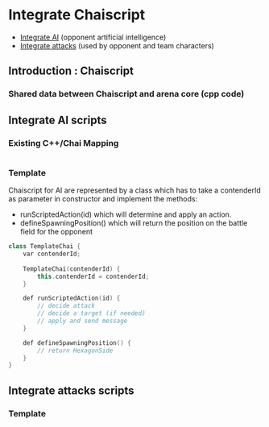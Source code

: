 # Integrate Chaiscript

* [Integrate AI](#integrate-ai-scripts) (opponent artificial intelligence)
* [Integrate attacks](#integrate-attacks-scripts) (used by opponent and team characters)

## Introduction : Chaiscript

### Shared data between Chaiscript and arena core (cpp code)

## Integrate AI scripts

### Existing C++/Chai Mapping

```cpp
```

### Template

Chaiscript for AI are represented by a class which has to take a contenderId as parameter in constructor and implement the methods:
 * runScriptedAction(id) which will determine and apply an action.
 * defineSpawningPosition() which will return the position on the battle field for the opponent
 
```cpp
class TemplateChai {
    var contenderId;
    
    TemplateChai(contenderId) {
        this.contenderId = contenderId;
    }    

    def runScriptedAction(id) {
        // decide attack
        // decide a target (if needed)
        // apply and send message
    }

    def defineSpawningPosition() {
        // return HexagonSide
    }
}
```

## Integrate attacks scripts

### Template 

```cpp
```